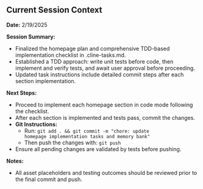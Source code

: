 ## Current Session Context

**Date:** 2/19/2025

**Session Summary:**
- Finalized the homepage plan and comprehensive TDD-based implementation checklist in .cline-tasks.md.
- Established a TDD approach: write unit tests before code, then implement and verify tests, and await user approval before proceeding.
- Updated task instructions include detailed commit steps after each section implementation.

**Next Steps:**
- Proceed to implement each homepage section in code mode following the checklist.
- After each section is implemented and tests pass, commit the changes.
- **Git Instructions:**
  - Run: <code>git add . && git commit -m "chore: update homepage implementation tasks and memory bank"</code>
  - Then push the changes with: <code>git push</code>
- Ensure all pending changes are validated by tests before pushing.

**Notes:**
- All asset placeholders and testing outcomes should be reviewed prior to the final commit and push.